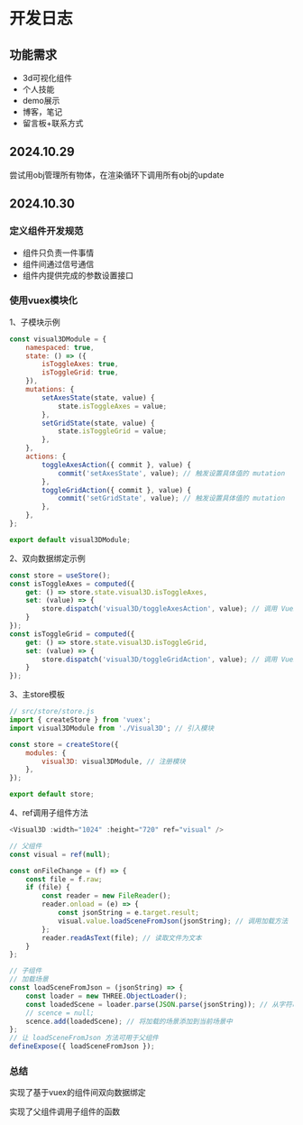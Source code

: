 # 开发日志

## 功能需求

- 3d可视化组件
- 个人技能
- demo展示
- 博客，笔记
- 留言板+联系方式

## 2024.10.29

尝试用obj管理所有物体，在渲染循环下调用所有obj的update

## 2024.10.30

### 定义组件开发规范

- 组件只负责一件事情
- 组件间通过信号通信
- 组件内提供完成的参数设置接口

### 使用vuex模块化

1、子模块示例

```javascript
const visual3DModule = {
    namespaced: true,  
    state: () => ({
        isToggleAxes: true,
        isToggleGrid: true,
    }),
    mutations: {
        setAxesState(state, value) {
            state.isToggleAxes = value; 
        },
        setGridState(state, value) {
            state.isToggleGrid = value; 
        },
    },
    actions: {
        toggleAxesAction({ commit }, value) {
            commit('setAxesState', value); // 触发设置具体值的 mutation
        },
        toggleGridAction({ commit }, value) {
            commit('setGridState', value); // 触发设置具体值的 mutation
        },
    },
};

export default visual3DModule;
```

2、双向数据绑定示例

```javascript
const store = useStore();
const isToggleAxes = computed({
    get: () => store.state.visual3D.isToggleAxes,
    set: (value) => {
        store.dispatch('visual3D/toggleAxesAction', value); // 调用 Vuex action 设置新值
    }
});
const isToggleGrid = computed({
    get: () => store.state.visual3D.isToggleGrid,
    set: (value) => {
        store.dispatch('visual3D/toggleGridAction', value); // 调用 Vuex action 设置新值
    }
});
```

3、主store模板

```javascript
// src/store/store.js
import { createStore } from 'vuex';
import visual3DModule from './Visual3D'; // 引入模块

const store = createStore({
    modules: {
        visual3D: visual3DModule, // 注册模块
    },
});

export default store;

```

4、ref调用子组件方法

```javascript
<Visual3D :width="1024" :height="720" ref="visual" />

// 父组件
const visual = ref(null);

const onFileChange = (f) => {
    const file = f.raw;
    if (file) {
        const reader = new FileReader();
        reader.onload = (e) => {
            const jsonString = e.target.result;
            visual.value.loadSceneFromJson(jsonString); // 调用加载方法
        };
        reader.readAsText(file); // 读取文件为文本
    }
};

// 子组件
// 加载场景
const loadSceneFromJson = (jsonString) => {
    const loader = new THREE.ObjectLoader();
    const loadedScene = loader.parse(JSON.parse(jsonString)); // 从字符串加载场景
    // scence = null;
    scence.add(loadedScene); // 将加载的场景添加到当前场景中
};
// 让 loadSceneFromJson 方法可用于父组件
defineExpose({ loadSceneFromJson });
```



### 总结

实现了基于vuex的组件间双向数据绑定

实现了父组件调用子组件的函数